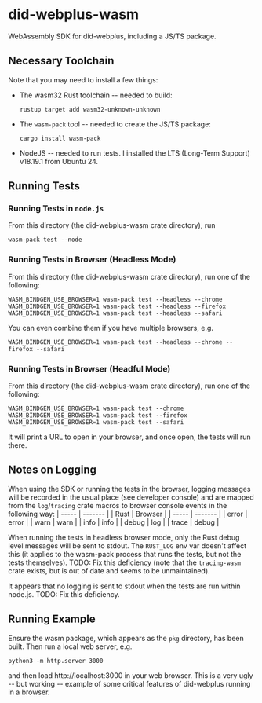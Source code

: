 # did-webplus-wasm

WebAssembly SDK for did-webplus, including a JS/TS package.

## Necessary Toolchain

Note that you may need to install a few things:

-   The wasm32 Rust toolchain -- needed to build:

        rustup target add wasm32-unknown-unknown

-   The `wasm-pack` tool -- needed to create the JS/TS package:

        cargo install wasm-pack

-   NodeJS -- needed to run tests.  I installed the LTS (Long-Term Support) v18.19.1 from Ubuntu 24.

## Running Tests

### Running Tests in `node.js`

From this directory (the did-webplus-wasm crate directory), run

    wasm-pack test --node

### Running Tests in Browser (Headless Mode)

From this directory (the did-webplus-wasm crate directory), run one of the following:

    WASM_BINDGEN_USE_BROWSER=1 wasm-pack test --headless --chrome
    WASM_BINDGEN_USE_BROWSER=1 wasm-pack test --headless --firefox
    WASM_BINDGEN_USE_BROWSER=1 wasm-pack test --headless --safari

You can even combine them if you have multiple browsers, e.g.

    WASM_BINDGEN_USE_BROWSER=1 wasm-pack test --headless --chrome --firefox --safari

### Running Tests in Browser (Headful Mode)

From this directory (the did-webplus-wasm crate directory), run one of the following:

    WASM_BINDGEN_USE_BROWSER=1 wasm-pack test --chrome
    WASM_BINDGEN_USE_BROWSER=1 wasm-pack test --firefox
    WASM_BINDGEN_USE_BROWSER=1 wasm-pack test --safari

It will print a URL to open in your browser, and once open, the tests will run there.

## Notes on Logging

When using the SDK or running the tests in the browser, logging messages will be recorded in the usual place (see developer console) and are mapped from the `log`/`tracing` crate macros to browser console events in the following way:
| ----- | ------- |
| Rust  | Browser |
| ----- | ------- |
| error | error   |
| warn  | warn    |
| info  | info    |
| debug | log     |
| trace | debug   |

When running the tests in headless browser mode, only the Rust debug level messages will be sent to stdout.  The `RUST_LOG` env var doesn't affect this (it applies to the wasm-pack process that runs the tests, but not the tests themselves).  TODO: Fix this deficiency (note that the `tracing-wasm` crate exists, but is out of date and seems to be unmaintained).

It appears that no logging is sent to stdout when the tests are run within node.js.  TODO: Fix this deficiency.

## Running Example

Ensure the wasm package, which appears as the `pkg` directory, has been built.  Then run a local web server, e.g.

    python3 -m http.server 3000

and then load http://localhost:3000 in your web browser.  This is a very ugly -- but working -- example of some critical features of did-webplus running in a browser.
